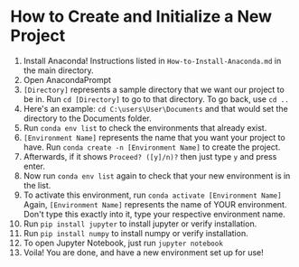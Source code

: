  # How to Create and Initialize a New Project
 1. Install Anaconda! Instructions listed in `How-to-Install-Anaconda.md` in the main directory.
 2. Open AnacondaPrompt
 3. `[Directory]` represents a sample directory that we want our project to be in. Run `cd [Directory]` to go to that directory. To go back, use `cd ..`
 4. Here's an example: `cd C:\users\User\Documents` and that would set the directory to the Documents folder.
 5. Run `conda env list` to check the environments that already exist.
 6. `[Environment Name]` represents the name that you want your project to have. Run `conda create -n [Environment Name]` to create the project.
 7. Afterwards, if it shows `Proceed? ([y]/n)?` then just type `y` and press enter.
 8. Now run `conda env list` again to check that your new environment is in the list.
 9. To activate this environment, run `conda activate [Environment Name]` Again, `[Environment Name]` represents the name of YOUR environment. Don't type this exactly into it, type your respective environment name.
 10. Run `pip install jupyter` to install jupyter or verify installation.
 11. Run `pip install numpy` to install numpy or verify installation.
 12. To open Jupyter Notebook, just run `jupyter notebook`
 13. Voila! You are done, and have a new environment set up for use!
